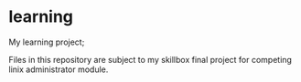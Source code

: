 # learning
My learning project;

Files in this repository are subject to my skillbox final project for competing linix administrator module.
